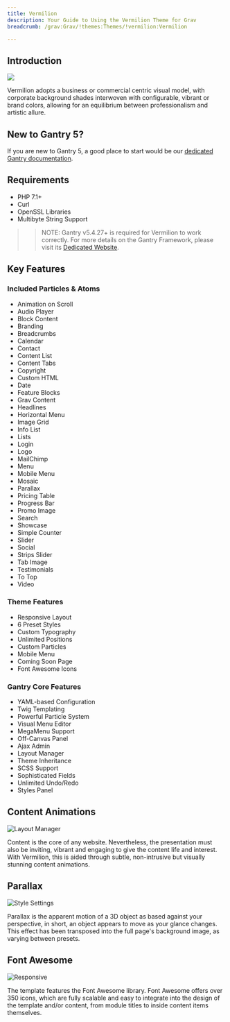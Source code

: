 ```yaml
---
title: Vermilion
description: Your Guide to Using the Vermilion Theme for Grav
breadcrumb: /grav:Grav/!themes:Themes/!vermilion:Vermilion

---
```


Introduction
-----

![](assets/vermilion.png)

Vermilion adopts a business or commercial centric visual model, with corporate background shades interwoven with configurable, vibrant or brand colors, allowing for an equilibrium between professionalism and artistic allure.

New to Gantry 5?
-----
If you are new to Gantry 5, a good place to start would be our [dedicated Gantry documentation](http://docs.gantry.org).

Requirements
-----
* PHP 7.1+
* Curl
* OpenSSL Libraries
* Multibyte String Support

>> NOTE: Gantry v5.4.27+ is required for Vermilion to work correctly. For more details on the Gantry Framework, please visit its [Dedicated Website](http://gantry.org).

Key Features
-----


### Included Particles & Atoms

* Animation on Scroll
* Audio Player
* Block Content
* Branding
* Breadcrumbs
* Calendar
* Contact
* Content List
* Content Tabs
* Copyright
* Custom HTML
* Date
* Feature Blocks
* Grav Content
* Headlines
* Horizontal Menu
* Image Grid
* Info List
* Lists
* Login
* Logo
* MailChimp
* Menu
* Mobile Menu
* Mosaic
* Parallax
* Pricing Table
* Progress Bar
* Promo Image
* Search
* Showcase
* Simple Counter
* Slider
* Social
* Strips Slider
* Tab Image
* Testimonials
* To Top
* Video 

### Theme Features

* Responsive Layout
* 6 Preset Styles
* Custom Typography
* Unlimited Positions
* Custom Particles
* Mobile Menu
* Coming Soon Page
* Font Awesome Icons 

### Gantry Core Features

* YAML-based Configuration
* Twig Templating
* Powerful Particle System
* Visual Menu Editor
* MegaMenu Support
* Off-Canvas Panel
* Ajax Admin
* Layout Manager
* Theme Inheritance
* SCSS Support
* Sophisticated Fields
* Unlimited Undo/Redo
* Styles Panel

## Content Animations

![Layout Manager](ft-2.jpg)

Content is the core of any website. Nevertheless, the presentation must also be inviting, vibrant and engaging to give the content life and interest. With Vermilion, this is aided through subtle, non-intrusive but visually stunning content animations.

## Parallax

![Style Settings](ft-3.jpg)

Parallax is the apparent motion of a 3D object as based against your perspective, in short, an object appears to move as your glance changes. This effect has been transposed into the full page's background image, as varying between presets.

## Font Awesome

![Responsive](ft-4.jpg)

The template features the Font Awesome library. Font Awesome offers over 350 icons, which are fully scalable and easy to integrate into the design of the template and/or content, from module titles to inside content items themselves.